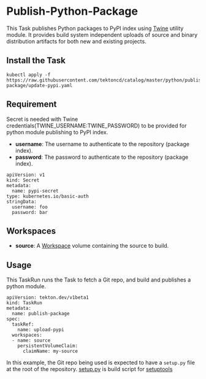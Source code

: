# Publish-Python-Package

This Task publishes Python packages to PyPI index using [Twine](https://pypi.org/project/twine/) utility module. It provides build system independent uploads of source and binary distribution artifacts for both new and existing projects.

## Install the Task

```
kubectl apply -f https://raw.githubusercontent.com/tektoncd/catalog/master/python/publish-package/update-pypi.yaml
```

## Requirement

Secret is needed with Twine credentials(TWINE_USERNAME:TWINE_PASSWORD) to be provided for python module publishing to PyPI index.

- **username**: The username to authenticate to the repository (package index).
- **password**: The password to authenticate to the repository (package index).

```
apiVersion: v1
kind: Secret
metadata:
  name: pypi-secret
type: kubernetes.io/basic-auth
stringData:
  username: foo
  password: bar
```

## Workspaces

* **source**: A [Workspace](https://github.com/tektoncd/pipeline/blob/master/docs/workspaces.md) volume containing the source to build.

## Usage

This TaskRun runs the Task to fetch a Git repo, and build and publishes a python module.

```
apiVersion: tekton.dev/v1beta1
kind: TaskRun
metadata:
  name: publish-package
spec:
  taskRef:
    name: upload-pypi
  workspaces:
  - name: source
    persistentVolumeClaim:
      claimName: my-source
```

In this example, the Git repo being used is expected to have a `setup.py` file at the root of the repository. [setup.py](https://packaging.python.org/tutorials/packaging-projects/#creating-setup-py) is build script for [setuptools](https://pypi.org/project/setuptools/)
